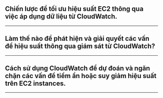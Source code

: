 ## Chiến lược để tối ưu hiệu suất EC2 thông qua việc áp dụng dữ liệu từ CloudWatch.

---

## Làm thế nào để phát hiện và giải quyết các vấn đề hiệu suất thông qua giám sát từ CloudWatch?

---

## Cách sử dụng CloudWatch để dự đoán và ngăn chặn các vấn đề tiềm ẩn hoặc suy giảm hiệu suất trên EC2 instances.

---
